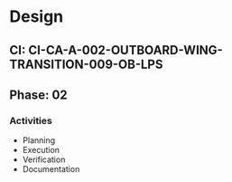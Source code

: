 # Design

## CI: CI-CA-A-002-OUTBOARD-WING-TRANSITION-009-OB-LPS
## Phase: 02

### Activities
- Planning
- Execution
- Verification
- Documentation
